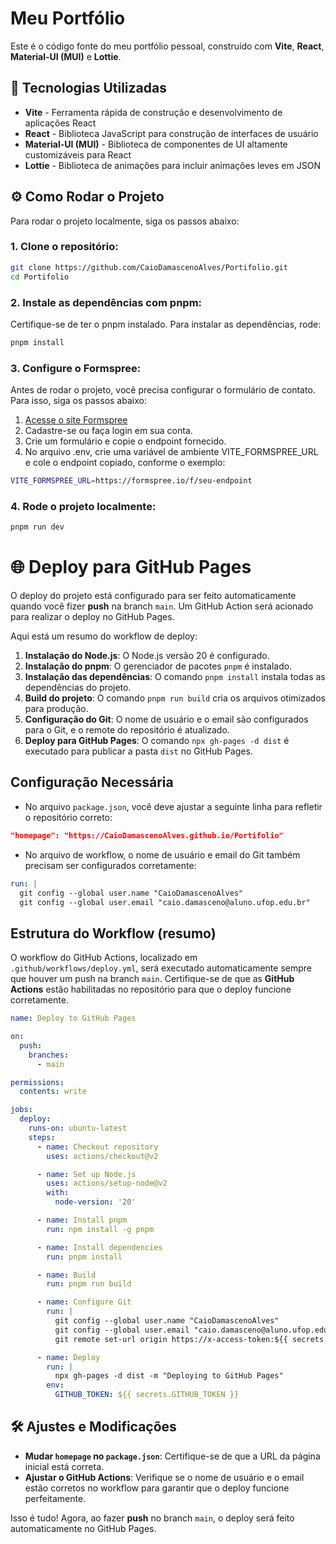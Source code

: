 # Meu Portfólio

Este é o código fonte do meu portfólio pessoal, construído com **Vite**, **React**, **Material-UI (MUI)** e **Lottie**.

## 🚀 Tecnologias Utilizadas

- **Vite** - Ferramenta rápida de construção e desenvolvimento de aplicações React
- **React** - Biblioteca JavaScript para construção de interfaces de usuário
- **Material-UI (MUI)** - Biblioteca de componentes de UI altamente customizáveis para React
- **Lottie** - Biblioteca de animações para incluir animações leves em JSON

## ⚙️ Como Rodar o Projeto

Para rodar o projeto localmente, siga os passos abaixo:

### 1. Clone o repositório:

```bash
git clone https://github.com/CaioDamascenoAlves/Portifolio.git
cd Portifolio
```
### 2. Instale as dependências com pnpm:
Certifique-se de ter o pnpm instalado. Para instalar as dependências, rode:
```bash
pnpm install
```
### 3. Configure o Formspree:
Antes de rodar o projeto, você precisa configurar o formulário de contato. Para isso, siga os passos abaixo:

1. [Acesse o site Formspree](https://formspree.io/)
2. Cadastre-se ou faça login em sua conta.
3. Crie um formulário e copie o endpoint fornecido.
4. No arquivo .env, crie uma variável de ambiente VITE_FORMSPREE_URL e cole o endpoint copiado, conforme o exemplo:
```bash
VITE_FORMSPREE_URL=https://formspree.io/f/seu-endpoint
``` 
### 4. Rode o projeto localmente:
```bash
pnpm run dev
```

# 🌐 Deploy para GitHub Pages

O deploy do projeto está configurado para ser feito automaticamente quando você fizer **push** na branch `main`. Um GitHub Action será acionado para realizar o deploy no GitHub Pages.

Aqui está um resumo do workflow de deploy:

1. **Instalação do Node.js**: O Node.js versão 20 é configurado.
2. **Instalação do pnpm**: O gerenciador de pacotes `pnpm` é instalado.
3. **Instalação das dependências**: O comando `pnpm install` instala todas as dependências do projeto.
4. **Build do projeto**: O comando `pnpm run build` cria os arquivos otimizados para produção.
5. **Configuração do Git**: O nome de usuário e o email são configurados para o Git, e o remote do repositório é atualizado.
6. **Deploy para GitHub Pages**: O comando `npx gh-pages -d dist` é executado para publicar a pasta `dist` no GitHub Pages.

## Configuração Necessária

* No arquivo `package.json`, você deve ajustar a seguinte linha para refletir o repositório correto:

```json
"homepage": "https://CaioDamascenoAlves.github.io/Portifolio"
```

* No arquivo de workflow, o nome de usuário e email do Git também precisam ser configurados corretamente:

```yaml
run: |
  git config --global user.name "CaioDamascenoAlves"
  git config --global user.email "caio.damasceno@aluno.ufop.edu.br"
```

## Estrutura do Workflow (resumo)

O workflow do GitHub Actions, localizado em `.github/workflows/deploy.yml`, será executado automaticamente sempre que houver um push na branch `main`. Certifique-se de que as **GitHub Actions** estão habilitadas no repositório para que o deploy funcione corretamente.

```yaml
name: Deploy to GitHub Pages

on:
  push:
    branches:
      - main

permissions:
  contents: write

jobs:
  deploy:
    runs-on: ubuntu-latest
    steps:
      - name: Checkout repository
        uses: actions/checkout@v2

      - name: Set up Node.js
        uses: actions/setup-node@v2
        with:
          node-version: '20'

      - name: Install pnpm
        run: npm install -g pnpm

      - name: Install dependencies
        run: pnpm install

      - name: Build
        run: pnpm run build

      - name: Configure Git
        run: |
          git config --global user.name "CaioDamascenoAlves"
          git config --global user.email "caio.damasceno@aluno.ufop.edu.br"
          git remote set-url origin https://x-access-token:${{ secrets.GITHUB_TOKEN }}@github.com/CaioDamascenoAlves/Portifolio.git

      - name: Deploy
        run: |
          npx gh-pages -d dist -m "Deploying to GitHub Pages"
        env:
          GITHUB_TOKEN: ${{ secrets.GITHUB_TOKEN }}
```

## 🛠️ Ajustes e Modificações

* **Mudar `homepage` no `package.json`**: Certifique-se de que a URL da página inicial está correta.
* **Ajustar o GitHub Actions**: Verifique se o nome de usuário e o email estão corretos no workflow para garantir que o deploy funcione perfeitamente.

Isso é tudo! Agora, ao fazer **push** no branch `main`, o deploy será feito automaticamente no GitHub Pages.
